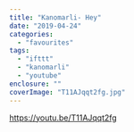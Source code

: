 ```yaml
---
title: "Kanomarli- Hey"
date: "2019-04-24"
categories: 
  - "favourites"
tags: 
  - "ifttt"
  - "kanomarli"
  - "youtube"
enclosure: ""
coverImage: "T11AJqqt2fg.jpg"
---
```


https://youtu.be/T11AJqqt2fg
